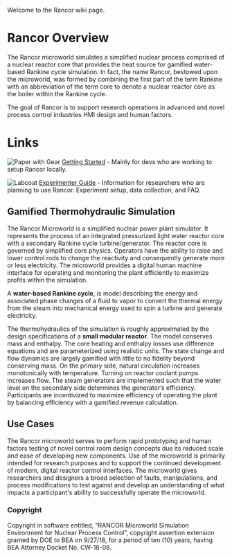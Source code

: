 Welcome to the Rancor wiki page. 

# Rancor Overview
The Rancor microworld simulates a simplified nuclear process comprised of a nuclear reactor core that provides the heat source for gamified water-based Rankine cycle simulation. In fact, the name Rancor, bestowed upon the microworld, was formed by combining the first part of the term Rankine with an abbreviation of the term core to denote a nuclear reactor core as the boiler within the Rankine cycle. 

The goal of Rancor is to support research operations in advanced and novel process control industries HMI design and human factors.

# Links
![Paper with Gear](https://github.com/rogerlew/rancor-release/blob/master/Rancor_wiki_icons/Setup.png)   [Getting Started](https://github.com/rogerlew/rancor-release/wiki/Getting-Started) - Mainly for devs who are working to setup Rancor locally.

![Labcoat](https://github.com/rogerlew/rancor-release/blob/master/Rancor_wiki_icons/LabCoat.png)   [Experimenter Guide](https://github.com/rogerlew/rancor-release/wiki/Experimenter-Guide) - Information for researchers who are planning to use Rancor. Experiment setup, data collection, and FAQ.

## Gamified Thermohydraulic Simulation

The Rancor Microworld is a simplified nuclear power plant simulator. It represents the process of an integrated pressurized light water reactor core with a secondary Rankine cycle turbine/generator. The reactor core is governed by simplified core physics. Operators have the ability to raise and lower control rods to change the reactivity and consequently generate more or less electricity. The microworld provides a digital human machine interface for operating and monitoring the plant efficiently to maximize profits within the simulation.

A **water-based Rankine cycle**, is model describing the energy and associated phase changes of a fluid to vapor to convert the thermal energy from the steam into mechanical energy used to spin a turbine and generate electricity.

The thermohydraulics of the simulation is roughly approximated by the design specifications of a **small modular reactor**. The model conserves mass and enthalpy. The core heating and enthalpy losses use difference equations and are parameterized using realistic units. The state change and flow dynamics are largely gamified with little to no fidelity beyond conserving mass. On the primary side, natural circulation increases monotonically with temperature. Turning on reactor coolant pumps increases flow. The steam generators are implemented such that the water level on the secondary side determines the generator’s efficiency. Participants are incentivized to maximize efficiency of operating the plant by balancing efficiency with a gamified revenue calculation. 

## Use Cases
The Rancor microworld serves to perform rapid prototyping and human factors testing of novel control room design concepts due its reduced scale and ease of developing new components. Use of the microworld is primarily intended for research purposes and to support the continued development of modern, digital reactor control interfaces. The microworld gives researchers and designers a broad selection of faults, manipulations, and process modifications to test against and develop an understanding of what impacts a participant's ability to successfully operate the microworld. 

### Copyright
Copyright in software entitled, “RANCOR Microworld Simulation Environment for Nuclear Process Control”, copyright assertion extension granted by DOE to BEA on 9/27/18, for a period of ten (10) years, having BEA Attorney Docket No. CW-18-08.


